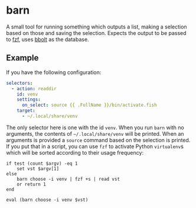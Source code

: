 # barn

A small tool for running something which outputs a list, making a selection based on those and saving the selection. Expects the output to be passed to [fzf](https://github.com/junegunn/fzf), uses [bbolt](https://github.com/etcd-io/bbolt) as the database.

## Example

If you have the following configuration:

```yaml
selectors:
  - action: readdir
    id: venv
    settings:
      on_select: source {{ .FullName }}/bin/activate.fish
    target:
      - ~/.local/share/venv
```

The only selector here is one with the id `venv`. When you run `barn` with no arguments, the contents of `~/.local/share/venv` will be printed. When an arguments is provided a `source` command based on the selection is printed. If you put that in a script, you can use `fzf` to activate Python `virtualenv`s which will be sorted according to their usage frequency:

```fish
if test (count $argv) -eq 1
    set vst $argv[1]
else
    barn choose -i venv | fzf +s | read vst
    or return 1
end

eval (barn choose -i venv $vst)
```
